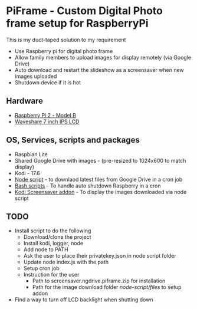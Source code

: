 # PiFrame - Custom Digital Photo frame setup for RaspberryPi

This is my duct-taped solution to my requirement

* Use Raspberry pi for digital photo frame
* Allow family members to upload images for display remotely (via Google Drive)
* Auto download and restart the slideshow as a screensaver when new images uploaded
* Shutdown device if it is hot

## Hardware

  * [Raspberry Pi 2 - Model B](https://www.raspberrypi.org/products/raspberry-pi-2-model-b/)
  * [Waveshare 7 inch IPS LCD](https://www.waveshare.com/wiki/7inch_LCD_for_Pi)

## OS, Services, scripts and packages

  * Raspbian Lite
  * Shared Google Drive with images - (pre-resized to 1024x600 to match display)
  * Kodi - 17.6
  * [Node script](/node-ngdrive) - to downlaod latest files from Google Drive in a cron job
  * [Bash scripts](/bash-scripts) - To handle auto shutdown Raspberry in a cron
  * [Kodi Screensaver addon](kodi-addon) - To display the images downloaded via node script


## TODO

  * Install script to do the following
    * Download/clone the project
    * Install kodi, logger, node
    * Add node to PATH
    * Ask the user to place their privatekey.json in node script folder
    * Update node index.js with the path
    * Setup cron job
    * Instruction for the user 
        * Path to screensaver.ngdrive.piframe.zip for installation
        * Path for the image download folder _node-script/files_ to setup addon
  * Find a way to turn off LCD backlight when shutting down



